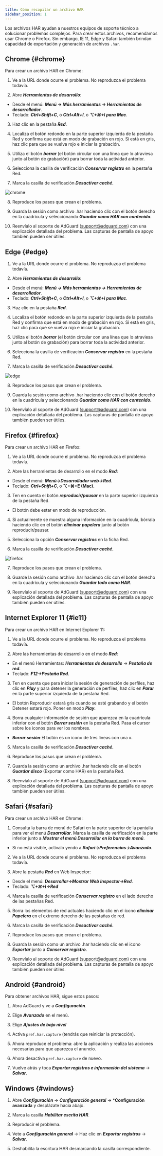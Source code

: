 ```yaml
---
title: Cómo recopilar un archivo HAR
sidebar_position: 1
---
```


Los archivos HAR ayudan a nuestros equipos de soporte técnico a solucionar problemas complejos. Para crear estos archivos, recomendamos usar Chrome o Firefox. Sin embargo, IE 11, Edge y Safari también brindan capacidad de exportación y generación de archivos `.har`.

## Chrome {#chrome}

Para crear un archivo HAR en Chrome:

1. Ve a la URL donde ocurre el problema. No reproduzca el problema todavía.

2. Abre ***Herramientas de desarrollo***:

- Desde el menú: ***Menú → Más herramientas → Herramientas de desarrollador***.
- Teclado: ***Ctrl+Shift+C***, o ***Ctrl+Alt+I***, o ***⌥+⌘+I para Mac***.

3. Haz clic en la pestaña ***Red***.

4. Localiza el botón redondo en la parte superior izquierda de la pestaña Red y confirma que está en modo de grabación en rojo. Si está en gris, haz clic para que se vuelva rojo e iniciar la grabación.

5. Utiliza el botón ***borrar*** (el botón circular con una línea que lo atraviesa junto al botón de grabación) para borrar toda la actividad anterior.

6. Selecciona la casilla de verificación ***Conservar registro*** en la pestaña Red.

7. Marca la casilla de verificación ***Desactivar caché***.

![chrome](https://cdn.adtidy.org/content/Kb/ad_blocker/guides/chrome.png)

8. Reproduce los pasos que crean el problema.

9. Guarda la sesión como archivo .har haciendo clic con el botón derecho en la cuadrícula y seleccionando ***Guardar como HAR con contenido***.

10. Reenvíalo al soporte de AdGuard (support@adguard.com) con una explicación detallada del problema. Las capturas de pantalla de apoyo también pueden ser útiles.

## Edge {#edge}

1. Ve a la URL donde ocurre el problema. No reproduzca el problema todavía.

2. Abre ***Herramientas de desarrollo***:

- Desde el menú: ***Menú → Más herramientas → Herramientas de desarrollador***.
- Teclado: ***Ctrl+Shift+C***, o ***Ctrl+Alt+I***, o ***⌥+⌘+I para Mac***.

3. Haz clic en la pestaña ***Red***.

4. Localiza el botón redondo en la parte superior izquierda de la pestaña Red y confirma que está en modo de grabación en rojo. Si está en gris, haz clic para que se vuelva rojo e iniciar la grabación.

5. Utiliza el botón ***borrar*** (el botón circular con una línea que lo atraviesa junto al botón de grabación) para borrar toda la actividad anterior.

6. Selecciona la casilla de verificación ***Conservar registro*** en la pestaña Red.

7. Marca la casilla de verificación ***Desactivar caché***.

![edge](https://cdn.adtidy.org/content/Kb/ad_blocker/guides/edge.png)

8. Reproduce los pasos que crean el problema.

9. Guarda la sesión como archivo .har haciendo clic con el botón derecho en la cuadrícula y seleccionando ***Guardar como HAR con contenido***.

10. Reenvíalo al soporte de AdGuard (support@adguard.com) con una explicación detallada del problema. Las capturas de pantalla de apoyo también pueden ser útiles.

## Firefox {#firefox}

Para crear un archivo HAR en Firefox:

1. Ve a la URL donde ocurre el problema. No reproduzca el problema todavía.

2. Abre las herramientas de desarrollo en el modo ***Red***:
- Desde el menú: ***Menú→Desarrollador web→Red***.
- Teclado: ***Ctrl+Shift+C***, o **⌥+⌘+E (Mac)**.

3. Ten en cuenta el botón ***reproducir/pausar*** en la parte superior izquierda de la pestaña Red.
- El botón debe estar en modo de reproducción.

4. Si actualmente se muestra alguna información en la cuadrícula, bórrala haciendo clic en el botón ***eliminar papelera*** junto al botón reproducir/pausar.

5. Selecciona la opción ***Conservar registros*** en la ficha Red.

6. Marca la casilla de verificación ***Desactivar caché***.

![firefox](https://cdn.adtidy.org/content/Kb/ad_blocker/guides/firefox.png)

7. Reproduce los pasos que crean el problema.

8. Guarde la sesión como archivo .har haciendo clic con el botón derecho en la cuadrícula y seleccionando ***Guardar todo como HAR***.

9. Reenvíalo al soporte de AdGuard (support@adguard.com) con una explicación detallada del problema. Las capturas de pantalla de apoyo también pueden ser útiles.

## Internet Explorer 11 {#ie11}

Para crear un archivo HAR en Internet Explorer 11:

1. Ve a la URL donde ocurre el problema. No reproduzca el problema todavía.

2. Abre las herramientas de desarrollo en el modo ***Red***:
- En el menú Herramientas: ***Herramientas de desarrollo*** → ***Pestaña de red***.
- Teclado: ***F12→Pestaña Red***.

3. Ten en cuenta que para iniciar la sesión de generación de perfiles, haz clic en ***Play*** y para detener la generación de perfiles, haz clic en ***Parar*** en la parte superior izquierda de la pestaña Red.
- El botón Reproducir estará gris cuando se esté grabando y el botón Detener estará rojo. Poner en modo ***Play***.

4. Borra cualquier información de sesión que aparezca en la cuadrícula inferior con el botón ***Borrar sesión*** en la pestaña Red. Pasa el cursor sobre los iconos para ver los nombres.
- ***Borrar sesión*** El botón es un icono de tres líneas con una x.

5. Marca la casilla de verificación ***Desactivar caché***.

6. Reproduce los pasos que crean el problema.

7. Guarda la sesión como un archivo .har haciendo clic en el botón ***Guardar disco*** (Exportar como HAR) en la pestaña Red.

8. Reenvíalo al soporte de AdGuard (support@adguard.com) con una explicación detallada del problema. Las capturas de pantalla de apoyo también pueden ser útiles.

## Safari {#safari}

Para crear un archivo HAR en Chrome:

1. Consulta la barra de menú de Safari en la parte superior de la pantalla para ver el menú ***Desarrollar***. Marca la casilla de verificación en la parte inferior junto a ***Mostrar el menú Desarrollar en la barra de menú***.
- Si no está visible, actívalo yendo a ***Safari→Preferencias→Avanzado***.

2. Ve a la URL donde ocurre el problema. No reproduzca el problema todavía.

3. Abre la pestaña ***Red*** en Web Inspector:
- Desde el menú: ***Desarrollar→Mostrar Web Inspector→Red***.
- Teclado: ***⌥+⌘+I→Red***

4. Marca la casilla de verificación ***Conservar registro*** en el lado derecho de las pestañas Red.

5. Borra los elementos de red actuales haciendo clic en el ícono ***eliminar Papelera*** en el extremo derecho de las pestañas de red.

6. Marca la casilla de verificación ***Desactivar caché***.

7. Reproduce los pasos que crean el problema.

8. Guarda la sesión como un archivo .har haciendo clic en el icono ***Exportar*** junto a ***Conservar registro***.

9. Reenvíalo al soporte de AdGuard (support@adguard.com) con una explicación detallada del problema. Las capturas de pantalla de apoyo también pueden ser útiles.

## Android {#android}

Para obtener archivos HAR, sigue estos pasos:

1. Abra AdGuard y ve a ***Configuración***.

2. Elige ***Avanzado*** en el menú.

3. Elige ***Ajustes de bajo nivel***

4. Activa `pref.har.capture` (tendrás que reiniciar la protección).

5. Ahora reproduce el problema: abre la aplicación y realiza las acciones necesarias para que aparezca el anuncio.

6. Ahora desactiva `pref.har.capture` de nuevo.

7. Vuelve atrás y toca ***Exportar registros e información del sistema*** → ***Salvar***.

## Windows {#windows}

1. Abre ***Configuración*** → ***Configuración general*** → ***Configuración avanzada** y desplázate hacia abajo.

2. Marca la casilla ***Habilitar escrita HAR***.

3. Reproducir el problema.

4. Vete a ***Configuración general*** → Haz clic en ***Exportar registros*** → ***Salvar***.

5. Deshabilita la escritura HAR desmarcando la casilla correspondiente.
